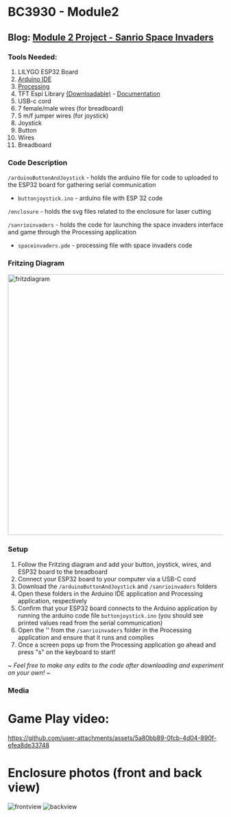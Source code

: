 # BC3930 - Module2

## Blog: [Module 2 Project - Sanrio Space Invaders](https://spotted-cayenne-502.notion.site/Module-2-Project-Sanrio-Space-Invaders-12b28a677bce809c89b8e704d8e946c2)

### Tools Needed:
1. LILYGO ESP32 Board
2. [Arduino IDE](https://www.arduino.cc/en/software)
3. [Processing](https://processing.org/download)
4. TFT Espi Library [(Downloadable)](https://github.com/Xinyuan-LilyGO/TTGO-T-Display)  - [Documentation](https://github.com/Bodmer/TFT_eSPI/tree/5793878d24161c1ed23ccb136f8564f332506d53)
5. USB-c cord
6. 7 female/male wires (for breadboard)
7. 5 m/f jumper wires (for joystick)
8. Joystick
9. Button
10. Wires
11. Breadboard

### Code Description 

`/arduinoButtonAndJoystick` - holds the arduino file for code to uploaded to the ESP32 board for gathering serial communication 

- `buttonjoystick.ino` - arduino file with ESP 32 code

`/enclosure` - holds the svg files related to the enclosure for laser cutting

`/sanrioinvaders` - holds the code for launching the space invaders interface and game through the Processing application

- `spaceinvaders.pde` - processing file with space invaders code
  
### Fritzing Diagram

<img width="607" alt="fritzdiagram" src="https://github.com/user-attachments/assets/df4b17f3-2255-42ab-8668-069a451cace2">


### Setup
1. Follow the Fritzing diagram and add your button, joystick, wires, and ESP32 board to the breadboard
2. Connect your ESP32 board to your computer via a USB-C cord
3. Download the `/arduinoButtonAndJoystick` and `/sanrioinvaders` folders
4. Open these folders in the Arduino IDE application and Processing application, respectively
5. Confirm that your ESP32 board connects to the Arduino application by running the arduino code file `buttonjoystick.ino` (you should see printed values read from the serial communication)
6. Open the '' from the `/sanrioinvaders` folder in the Processing application and ensure that it runs and complies
8. Once a screen pops up from the Processing application go ahead and press "s" on the keyboard to start!
   
~ *Feel free to make any edits to the code after downloading and experiment on your own!* ~
### Media

# Game Play video: 
https://github.com/user-attachments/assets/5a80bb89-0fcb-4d04-890f-efea8de33748

# Enclosure photos (front and back view)
![frontview](https://github.com/user-attachments/assets/899dbb50-a129-451f-877d-eb01a37186f3)
![backview](https://github.com/user-attachments/assets/cfbe3006-bb35-4f8d-9fd6-0162aacc48eb)
